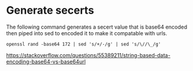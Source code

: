 # Generate secerts

The following command generates a secert value that is base64 encoded then
piped into sed to encoded it to make it compatable with urls.

```
openssl rand -base64 172 | sed 's/+/-/g' | sed 's/\//\_/g'
```

https://stackoverflow.com/questions/55389211/string-based-data-encoding-base64-vs-base64url
